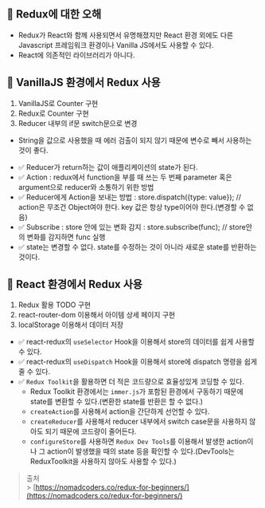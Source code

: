 ## 📌 Redux에 대한 오해

- Redux가 React와 함께 사용되면서 유명해졌지만 React 환경 외에도 다른 Javascript 프레임워크 환경이나 Vanilla JS에서도 사용할 수 있다.
- React에 의존적인 라이브러리가 아니다.

## 📌 VanillaJS 환경에서 Redux 사용

1. VanillaJS로 Counter 구현
2. Redux로 Counter 구현
3. Reducer 내부의 if문 switch문으로 변경

- String을 값으로 사용했을 때 에러 검출이 되지 않기 때문에 변수로 빼서 사용하는 것이 좋다.

* ✅ Reducer가 return하는 값이 애플리케이션의 state가 된다.
* ✅ Action : redux에서 function을 부를 때 쓰는 두 번째 parameter 혹은 argument으로 reducer와 소통하기 위한 방법
* ✅ Reducer에게 Action을 보내는 방법 : store.dispatch({type: value}); // action은 무조건 Object여야 한다. key 값은 항상 type이어야 한다.(변경할 수 없음)
* ✅ Subscribe : store 안에 있는 변화 감지 : store.subscribe(func); // store안의 변화를 감지하면 func 실행
* ✅ state는 변경할 수 없다. state를 수정하는 것이 아니라 새로운 state를 반환하는 것이다.

## 📌 React 환경에서 Redux 사용

1. Redux 활용 TODO 구현
2. react-router-dom 이용해서 아이템 상세 페이지 구현
3. localStorage 이용해서 데이터 저장

- ✅ react-redux의 `useSelector` Hook을 이용해서 store의 데이터를 쉽게 사용할 수 있다.
- ✅ react-redux의 `useDispatch` Hook을 이용해서 store에 dispatch 명령을 쉽게 줄 수 있다.
- ✅ `Redux Toolkit`을 활용하면 더 적은 코드량으로 효율성있게 코딩할 수 있다.
  - Redux Toolkit 환경에서는 `immer.js`가 포함된 환경에서 구동하기 때문에 state를 변환할 수 있다.(변환한 state를 반환은 할 수 없다.)
  - `createAction`를 사용해서 action을 간단하게 선언할 수 있다.
  - `createReducer`를 사용해서 reducer 내부에서 switch case문을 사용하지 않아도 되기 때문에 코드량이 줄어든다.
  - `configureStore`를 사용하면 `Redux Dev Tools`를 이용해서 발생한 action이나 그 action이 발생했을 때의 state 등을 확인할 수 있다.(DevTools는 ReduxToolkit을 사용하지 않아도 사용할 수 있다.)

> 출처<br> > [https://nomadcoders.co/redux-for-beginners/](https://nomadcoders.co/redux-for-beginners/)
